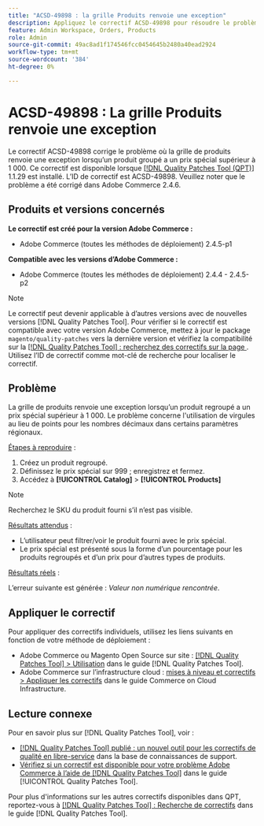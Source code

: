 ```yaml
---
title: "ACSD-49898 : la grille Produits renvoie une exception"
description: Appliquez le correctif ACSD-49898 pour résoudre le problème Adobe Commerce où la grille de produits renvoie une exception lorsqu’un produit groupé a un prix spécial supérieur à 1 000.
feature: Admin Workspace, Orders, Products
role: Admin
source-git-commit: 49ac8ad1f174546fcc0454645b2480a40ead2924
workflow-type: tm+mt
source-wordcount: '384'
ht-degree: 0%

---
```


# ACSD-49898 : La grille Produits renvoie une exception

Le correctif ACSD-49898 corrige le problème où la grille de produits renvoie une exception lorsqu’un produit groupé a un prix spécial supérieur à 1 000. Ce correctif est disponible lorsque [[!DNL Quality Patches Tool (QPT)]](https://experienceleague.adobe.com/en/docs/commerce-knowledge-base/kb/announcements/commerce-announcements/magento-quality-patches-released-new-tool-to-self-serve-quality-patches) 1.1.29 est installé. L’ID de correctif est ACSD-49898. Veuillez noter que le problème a été corrigé dans Adobe Commerce 2.4.6.

## Produits et versions concernés

**Le correctif est créé pour la version Adobe Commerce :**

* Adobe Commerce (toutes les méthodes de déploiement) 2.4.5-p1

**Compatible avec les versions d’Adobe Commerce :**

* Adobe Commerce (toutes les méthodes de déploiement) 2.4.4 - 2.4.5-p2

>[!NOTE]
>
>Le correctif peut devenir applicable à d’autres versions avec de nouvelles versions [!DNL Quality Patches Tool]. Pour vérifier si le correctif est compatible avec votre version Adobe Commerce, mettez à jour le package `magento/quality-patches` vers la dernière version et vérifiez la compatibilité sur la [[!DNL Quality Patches Tool] : recherchez des correctifs sur la page ](https://experienceleague.adobe.com/tools/commerce-quality-patches/index.html). Utilisez l’ID de correctif comme mot-clé de recherche pour localiser le correctif.

## Problème

La grille de produits renvoie une exception lorsqu’un produit regroupé a un prix spécial supérieur à 1 000. Le problème concerne l&#39;utilisation de virgules au lieu de points pour les nombres décimaux dans certains paramètres régionaux.

<u>Étapes à reproduire</u> :

1. Créez un produit regroupé.
1. Définissez le prix spécial sur 999 ; enregistrez et fermez.
1. Accédez à **[!UICONTROL Catalog]** > **[!UICONTROL Products]**

>[!NOTE]
>
>Recherchez le SKU du produit fourni s’il n’est pas visible.

<u>Résultats attendus</u> :

* L’utilisateur peut filtrer/voir le produit fourni avec le prix spécial.
* Le prix spécial est présenté sous la forme d’un pourcentage pour les produits regroupés et d’un prix pour d’autres types de produits.

<u>Résultats réels</u> :

L’erreur suivante est générée : *Valeur non numérique rencontrée*.

## Appliquer le correctif

Pour appliquer des correctifs individuels, utilisez les liens suivants en fonction de votre méthode de déploiement :

* Adobe Commerce ou Magento Open Source sur site : [[!DNL Quality Patches Tool] > Utilisation](https://experienceleague.adobe.com/docs/commerce-operations/tools/quality-patches-tool/usage.html) dans le guide [!DNL Quality Patches Tool].
* Adobe Commerce sur l’infrastructure cloud : [mises à niveau et correctifs > Appliquer les correctifs](https://experienceleague.adobe.com/docs/commerce-cloud-service/user-guide/develop/upgrade/apply-patches.html) dans le guide Commerce on Cloud Infrastructure.

## Lecture connexe

Pour en savoir plus sur [!DNL Quality Patches Tool], voir :

* [[!DNL Quality Patches Tool] publié : un nouvel outil pour les correctifs de qualité en libre-service](https://experienceleague.adobe.com/en/docs/commerce-knowledge-base/kb/announcements/commerce-announcements/magento-quality-patches-released-new-tool-to-self-serve-quality-patches) dans la base de connaissances de support.
* [Vérifiez si un correctif est disponible pour votre problème Adobe Commerce à l’aide de  [!DNL Quality Patches Tool]](/help/tools/quality-patches-tool/patches-available-in-qpt/check-patch-for-magento-issue-with-magento-quality-patches.md) dans le guide [!UICONTROL Quality Patches Tool].


Pour plus d&#39;informations sur les autres correctifs disponibles dans QPT, reportez-vous à [[!DNL Quality Patches Tool] : Recherche de correctifs](https://experienceleague.adobe.com/tools/commerce-quality-patches/index.html) dans le guide [!DNL Quality Patches Tool].
